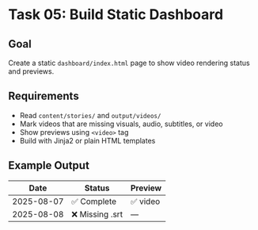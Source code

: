 # Task 05: Build Static Dashboard

## Goal
Create a static `dashboard/index.html` page to show video rendering status and previews.

## Requirements
- Read `content/stories/` and `output/videos/`
- Mark videos that are missing visuals, audio, subtitles, or video
- Show previews using `<video>` tag
- Build with Jinja2 or plain HTML templates

## Example Output

| Date       | Status         | Preview |
|------------|----------------|---------|
| 2025-08-07 | ✅ Complete     | ✅ video |
| 2025-08-08 | ❌ Missing .srt | —       |
